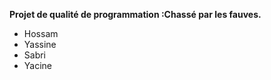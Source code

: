 **Projet de qualité de programmation :Chassé par les fauves.**



* Hossam
* Yassine
* Sabri 
* Yacine
